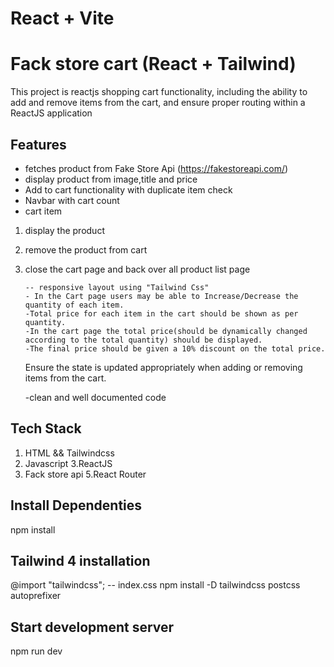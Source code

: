# React + Vite

# Fack store cart (React + Tailwind)

This project is reactjs shopping cart functionality, including the ability to add and remove items from the cart, and ensure proper routing within a ReactJS application

## Features

- fetches product from Fake Store Api (https://fakestoreapi.com/)
- display product from image,title and price
- Add to cart functionality with duplicate item check
- Navbar with cart count
- cart item

1.  display the product
2.  remove the product from cart
3.  close the cart page and back over all product list page

        -- responsive layout using "Tailwind Css"
        - In the Cart page users may be able to Increase/Decrease the quantity of each item.
        -Total price for each item in the cart should be shown as per quantity.
        -In the cart page the total price(should be dynamically changed according to the total quantity) should be displayed.
        -The final price should be given a 10% discount on the total price.

    Ensure the state is updated appropriately when adding or removing items from the cart.

    -clean and well documented code

## Tech Stack

1.  HTML && Tailwindcss
2.  Javascript
    3.ReactJS
3.  Fack store api
    5.React Router

## Install Dependenties

npm install

## Tailwind 4 installation

@import "tailwindcss"; -- index.css
npm install -D tailwindcss postcss autoprefixer

## Start development server

npm run dev
